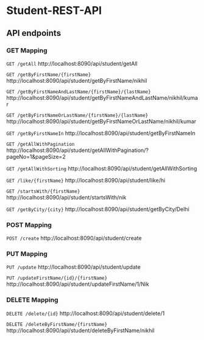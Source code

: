 # Student-REST-API

## API endpoints

### GET Mapping

`GET /getAll`
http://localhost:8090/api/student/getAll

`GET /getByFirstName/{firstName}`
http://localhost:8090/api/student/getByFirstName/nikhil

`GET /getByFirstNameAndLastName/{firstName}/{lastName}`
http://localhost:8090/api/student/getByFirstNameAndLastName/nikhil/kumar

`GET /getByFirstNameOrLastName/{firstName}/{lastName}`
http://localhost:8090/api/student/getByFirstNameOrLastName/nikhil/kumar

`GET /getByFirstNameIn`
http://localhost:8090/api/student/getByFirstNameIn

`GET /getAllWithPagination`
http://localhost:8090/api/student/getAllWithPagination/?pageNo=1&pageSize=2

`GET /getAllWithSorting`
http://localhost:8090/api/student/getAllWithSorting

`GET /like/{firstName}`
http://localhost:8090/api/student/like/hi

`GET /startsWith/{firstName}`
http://localhost:8090/api/student/startsWith/nik

`GET /getByCity/{city}`
http://localhost:8090/api/student/getByCity/Delhi


### POST Mapping

`POST /create`
http://localhost:8090/api/student/create


### PUT Mapping

`PUT /update`
http://localhost:8090/api/student/update

`PUT /updateFirstName/{id}/{firstName}`
http://localhost:8090/api/student/updateFirstName/1/Nik


### DELETE Mapping

`DELETE /delete/{id}`
http://localhost:8090/api/student/delete/1

`DELETE /deleteByFirstName/{firstName}`
http://localhost:8090/api/student/deleteByFirstName/nikhil


